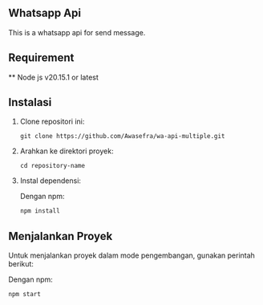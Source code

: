## Whatsapp Api
This is a whatsapp api for send message.

## Requirement
** Node js v20.15.1 or latest


## Instalasi

1. Clone repositori ini:

    ```
    git clone https://github.com/Awasefra/wa-api-multiple.git
    ```

2. Arahkan ke direktori proyek:

    ```
    cd repository-name
    ```

3. Instal dependensi:

    Dengan npm:

    ```bash
    npm install
    ```


## Menjalankan Proyek

Untuk menjalankan proyek dalam mode pengembangan, gunakan perintah berikut:

Dengan npm:

```bash
npm start
```

